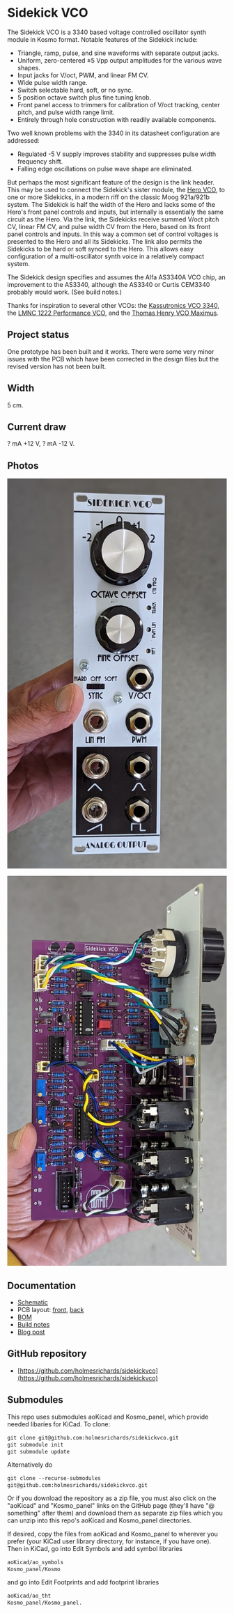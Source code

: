 # Sidekick VCO

The Sidekick VCO is a 3340 based voltage controlled oscillator synth module in Kosmo format. Notable features of the Sidekick include:

* Triangle, ramp, pulse, and sine waveforms with separate output jacks.
* Uniform, zero-centered ±5 Vpp output amplitudes for the various wave shapes.
* Input jacks for V/oct, PWM, and linear FM CV.
* Wide pulse width range.
* Switch selectable hard, soft, or no sync.
* 5 position octave switch plus fine tuning knob.
* Front panel access to trimmers for calibration of V/oct tracking, center pitch, and pulse width range limit.
* Entirely through hole construction with readily available components.

Two well known problems with the 3340 in its datasheet configuration are addressed:

* Regulated -5 V supply improves stability and suppresses pulse width frequency shift.
* Falling edge oscillations on pulse wave shape are eliminated.

But perhaps the most significant feature of the design is the link header. This may be used to connect the Sidekick's sister module, the [Hero VCO](https://github.com/holmesrichards/herovco), to one or more Sidekicks, in a modern riff on the classic Moog 921a/921b system. The Sidekick is half the width of the Hero and lacks some of the Hero's front panel controls and inputs, but internally is essentially the same circuit as the Hero. Via the link, the Sidekicks receive summed V/oct pitch CV, linear FM CV, and pulse width CV from the Hero, based on its front panel controls and inputs. In this way a common set of control voltages is presented to the Hero and all its Sidekicks. The link also permits the Sidekicks to be hard or soft synced to the Hero. This allows easy configuration of a multi-oscillator synth voice in a relatively compact system.

The Sidekick design specifies and assumes the Alfa AS3340A VCO chip, an improvement to the AS3340, although the AS3340 or Curtis CEM3340 probably would work. (See build notes.)

Thanks for inspiration to several other VCOs: the [Kassutronics VCO 3340](https://kassu2000.blogspot.com/2018/06/vco-3340.html), the [LMNC 1222 Performance VCO](https://www.lookmumnocomputer.com/1222-performance-vco), and the [Thomas Henry VCO Maximus](https://www.birthofasynth.com/Thomas_Henry/Pages/VCO_Maximus-Detail.html).

## Project status

One prototype has been built and it works. There were some very minor issues with the PCB which have been corrected in the design files but the revised version has not been built.

## Width

5 cm.

## Current draw
? mA +12 V, ? mA -12 V.


## Photos

![](Images/sidekickvco.jpg)

![](Images/sidekickvco_pcb.jpg)

## Documentation

* [Schematic](Docs/sidekickvco.pdf)
* PCB layout: [front](Docs/sidekickvco_layout_front.pdf), [back](Docs/sidekickvco_layout_back.pdf)
* [BOM](Docs/sidekickvco_bom.md)
* [Build notes](Docs/build.md)
* [Blog post](https://analogoutputblog.wordpress.com/2022/06/20/hero-and-sidekick/)

## GitHub repository

* [https://github.com/holmesrichards/sidekickvco](https://github.com/holmesrichards/sidekickvco)

## Submodules

This repo uses submodules aoKicad and Kosmo_panel, which provide needed libaries for KiCad. To clone:

```
git clone git@github.com:holmesrichards/sidekickvco.git
git submodule init
git submodule update
```


Alternatively do

```
git clone --recurse-submodules git@github.com:holmesrichards/sidekickvco.git
```

Or if you download the repository as a zip file, you must also click on the "aoKicad" and "Kosmo\_panel" links on the GitHub page (they'll have "@ something" after them) and download them as separate zip files which you can unzip into this repo's aoKicad and Kosmo\_panel directories.

If desired, copy the files from aoKicad and Kosmo\_panel to wherever you prefer (your KiCad user library directory, for instance, if you have one). Then in KiCad, go into Edit Symbols and add symbol libraries 

```
aoKicad/ao_symbols
Kosmo_panel/Kosmo
```
and go into Edit Footprints and add footprint libraries 
```
aoKicad/ao_tht
Kosmo_panel/Kosmo_panel.
```
